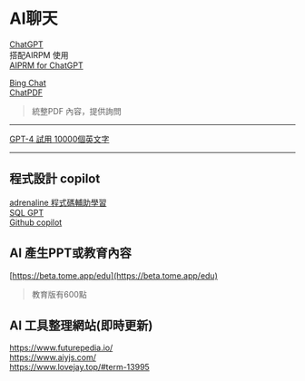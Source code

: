 # AI聊天

[ChatGPT](https://AI.com)  
搭配AIRPM 使用  
[AIPRM for ChatGPT](https://chrome.google.com/webstore/detail/aiprm-for-chatgpt/ojnbohmppadfgpejeebfnmnknjdlckgj)  

[Bing Chat](https://bing.com)  
[ChatPDF](https://www.chatpdf.com/)  
> 統整PDF 內容，提供詢問

---

[GPT-4 試用 10000個英文字](https://writesonic.com/chat)

---

## 程式設計 copilot

[adrenaline 程式碼輔助學習](https://useadrenaline.com/app)  
[SQL GPT](https://www.sqlchat.ai/)  
[Github copilot](https://github.com/features/copilot)

## AI 產生PPT或教育內容
[https://beta.tome.app/edu](https://beta.tome.app/edu)  
> 教育版有600點


## AI 工具整理網站(即時更新)

https://www.futurepedia.io/  
https://www.aiyjs.com/  
https://www.lovejay.top/#term-13995  